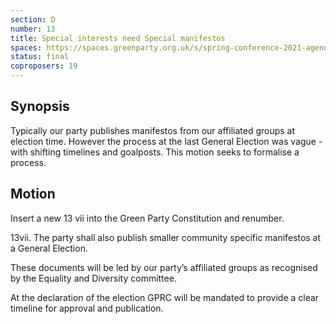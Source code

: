 ```yaml
---
section: D
number: 13
title: Special interests need Special manifestos
spaces: https://spaces.greenparty.org.uk/s/spring-conference-2021-agenda-forum2/?contentId=77459
status: final
coproposers: 19
---
```

## Synopsis

Typically our party publishes manifestos from our affiliated groups at election time. However the process at the last General Election was vague - with shifting timelines and goalposts. This motion seeks to formalise a process.

## Motion

Insert a new 13 vii into the Green Party Constitution and renumber.

13vii. The party shall also publish smaller community specific manifestos at a General Election.

These documents will be led by our party’s affiliated groups as recognised by the Equality and Diversity committee.

At the declaration of the election GPRC will be mandated to provide a clear timeline for approval and publication.
